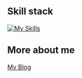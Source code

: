 



<!--
**ki225/ki225** is a ✨ _special_ ✨ repository because its `README.md` (this file) appears on your GitHub profile.

Here are some ideas to get you started:

- 🔭 I’m currently working on ...
- 🌱 I’m currently learning ...
- 👯 I’m looking to collaborate on ...
- 🤔 I’m looking for help with ...
- 💬 Ask me about ...
- 📫 How to reach me: ...
- 😄 Pronouns: ...
- ⚡ Fun fact: ...

# My Blog
[Click Here](https://ki225.github.io/)
-->
## Skill stack
[![My Skills](https://skillicons.dev/icons?i=aws,gcp,git,docker,cpp,jenkins,postman,terraform&perline=3)](https://skillicons.dev)
## More about me
[My Blog](https://ki225.github.io/)


